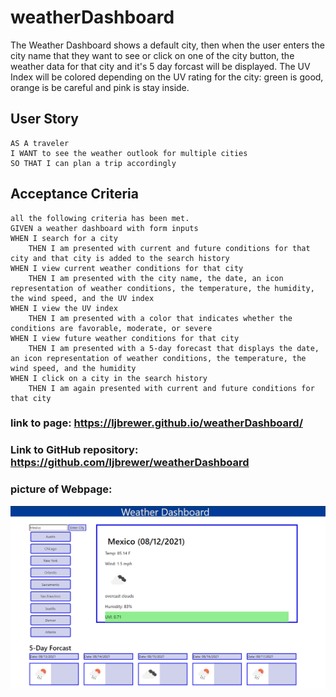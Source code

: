 # weatherDashboard
The Weather Dashboard shows a default city, then when the user enters the city name that they want to see or click on one of the city button, the weather data for that city and it's 5 day forcast will be displayed.  The UV Index will be colored depending on the UV rating for the city: green is good, orange is be careful and pink is stay inside.

## User Story

```
AS A traveler
I WANT to see the weather outlook for multiple cities
SO THAT I can plan a trip accordingly
```

## Acceptance Criteria

```
all the following criteria has been met.
GIVEN a weather dashboard with form inputs
WHEN I search for a city
    THEN I am presented with current and future conditions for that city and that city is added to the search history
WHEN I view current weather conditions for that city
    THEN I am presented with the city name, the date, an icon representation of weather conditions, the temperature, the humidity, the wind speed, and the UV index
WHEN I view the UV index
    THEN I am presented with a color that indicates whether the conditions are favorable, moderate, or severe
WHEN I view future weather conditions for that city
    THEN I am presented with a 5-day forecast that displays the date, an icon representation of weather conditions, the temperature, the wind speed, and the humidity
WHEN I click on a city in the search history
    THEN I am again presented with current and future conditions for that city
```
### link to page:   https://ljbrewer.github.io/weatherDashboard/


### Link to GitHub repository: https://github.com/ljbrewer/weatherDashboard


### picture of Webpage:
![image of DayPlanner](./assets/images/dashboard.png)
